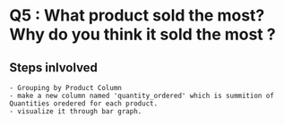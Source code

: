 # Q5 : What product sold the most? Why do you think it sold the most ?

## Steps inlvolved 
    - Grouping by Product Column
    - make a new column named 'quantity_ordered' which is summition of Quantities oredered for each product.
    - visualize it through bar graph. 
